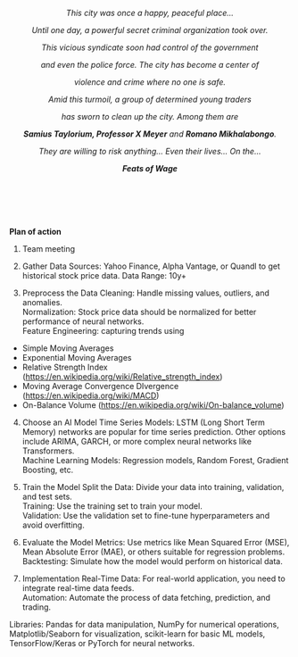 <p align="center"><i>This city was once a happy, peaceful place...</i></p>
<p align="center"><i>Until one day, a powerful secret criminal organization took over.</i></p>
<p align="center"><i>This vicious syndicate soon had control of the government</i></p>
<p align="center"><i>and even the police force. The city has become a center of</i></p>
<p align="center"><i>violence and crime where no one is safe.</i></p>

<p align="center"><i>Amid this turmoil, a group of determined young traders</i></p>
<p align="center"><i>has sworn to clean up the city. Among them are</i></p>
<p align="center"><i><b>Samius Taylorium, Professor X Meyer</b> and <b>Romano Mikhalabongo</b>.</i></p>
<p align="center"><i>They are willing to risk anything... Even their lives... On the...</i></p>

<p align="center"><i><b>Feats of Wage</b></i></p>

<br><br><br><br>

<b>Plan of action</b>

1. Team meeting

2. Gather Data
Sources: Yahoo Finance, Alpha Vantage, or Quandl to get historical stock price data.
Data Range: 10y+

3. Preprocess the Data
Cleaning: Handle missing values, outliers, and anomalies.<br>
Normalization: Stock price data should be normalized for better performance of neural networks.<br>
Feature Engineering: capturing trends using<br>
- Simple Moving Averages<br>
- Exponential Moving Averages<br>
- Relative Strength Index (https://en.wikipedia.org/wiki/Relative_strength_index)<br>
- Moving Average Convergence DIvergence (https://en.wikipedia.org/wiki/MACD) <br>
- On-Balance Volume (https://en.wikipedia.org/wiki/On-balance_volume) <br>

4. Choose an AI Model
Time Series Models: LSTM (Long Short Term Memory) networks are popular for time series prediction. Other options include ARIMA, GARCH, or more complex neural networks like Transformers.<br>
Machine Learning Models: Regression models, Random Forest, Gradient Boosting, etc.

5. Train the Model
Split the Data: Divide your data into training, validation, and test sets.<br>
Training: Use the training set to train your model.<br>
Validation: Use the validation set to fine-tune hyperparameters and avoid overfitting.<br>

6. Evaluate the Model
Metrics: Use metrics like Mean Squared Error (MSE), Mean Absolute Error (MAE), or others suitable for regression problems.<br>
Backtesting: Simulate how the model would perform on historical data.

7. Implementation
Real-Time Data: For real-world application, you need to integrate real-time data feeds.<br>
Automation: Automate the process of data fetching, prediction, and trading.

Libraries: Pandas for data manipulation, NumPy for numerical operations, Matplotlib/Seaborn for visualization, scikit-learn for basic ML models, TensorFlow/Keras or PyTorch for neural networks.